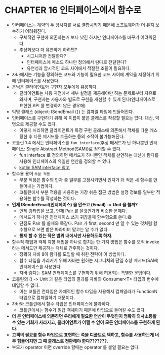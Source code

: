 # CHAPTER 16 인터페이스에서 함수로

- 인터페이스는 계약의 두 당사자를 서로 결합시키기 때문에 소프트웨어가 더 유지 보수하기 어려워진다.
  - 구체적인 구현에 의존하는거 보다 낫긴 하지만 인터페이스를 바꾸기 어려워진다.
  - 추상화보다 더 유연하게 하려면?
    - 시그니처만 전달한다?
    - 인터페이스에 메소드 하나만 정의해서 람다로 전달한다?
    - 유연성과 암시적인 코드 사이에서 적절한 조율이 필요하다.
- 자바에서는 기능을 정의하는 코드와 기능이 필요한 코드 사이에 계약을 지정하기 위해 인터페이스를 사용한다.
- 은닉은 클라이언트와 구현자 모두에게 유용하다.
  - 클라이언트는 사용 지점에서 세부 설정을 제공해야만 하는 문제로부터 자유로와지며, 구현자는 사용자와 별도로 구현을 개선할 수 있게 된다(인터페이스로 표현한 API 를 변경하지 않은 경우에)
- 익명 클래스 (object: ISendEmail {}) 는 컴파일 타임에 만들어진다.
- 인터페이스를 구현하기 위해 꼭 이름이 붙은 클래스를 작성할 필요는 없다. 대신, 익명으로 제공할 수도 있다.
  - 이렇게 처리하면 클라이언트가 특정 구현 클래스에 의존해서 객체를 다운 캐스팅한 후 다른 메서드를 호출하는 등의 조작이 불가능해진다.
- 코틀린 1.4 에서는 인터페이스를 `fun interface`(추상 메서드가 단 하나뿐인 인터페이스: Single Abstract Method(SAM))로 정의할 수 있다.
  - fun interface 로 정의하면 메서드가 하나뿐인 객체를 선언하는 대신에 람다를 사용해 인터페이스의 유일한 연산을 정의할 수 있다.
  - [kotlin SAM interface 참고](https://kotlinlang.org/docs/fun-interfaces.html#sam-conversions)
- 함수용 용어 `부분 적용`
  - 부분 적용은 함수의 인자 중 일부를 고정시키면서 인자가 더 적은 새 함수를 만들어내는 기법이다.
  - 코틀린에서 부분 적용을 사용하는 가장 쉬운 접근 방법은 설정 정보를 일부만 적용하는 함수를 작성하는 것이다.
- **언제 ISenderEmail(인터페이스) 을 안쓰고 (Email) -> Unit 을 쓸까?**
  - 언제 강타입을 쓰고, 언제 Pair 를 쓸것인가와 비슷한 문제다.
  - 메서드가 하나인 인터페이스 쓰기 귀찮을때 함수형으로 쓴다.😅
  - 단점도 Pair 를 쓸때와 똑같다. Pair 가 first, second 만 알 수 있는 것처럼 함수형으로 쓰면 받은 파라미터 말고는 알 수가 없다.
  - **통제 할 수 있는 작은 범위 내에서만 사용하도록 하자.**
- 함수적 해법과 객체 지향 해법을 하나로 합치는 한 가지 방법은 함수를 오직 invoke 라는 메서드만 제공하는 객체로 간주하는 것이다.
  - 정확히 자바 8이 람다를 도입할 때 취한 전략이 이 방법이다.
  - 함수 타입을 가리키기 위해 자바는 원하는 시그니처의 단일 추상 메서드(SAM) 인터페이스를 사용한다.
  - 자바 람다는 SAM 인터페이스를 구현하기 위해 허용되는 특별한 문법이다.
- 코틀린의 () -> Unit 과 같은 타입의 결과를 자바의 Consumer\<T> 타입의 변수에 대입할 수 없다.
  - 이는 코틀린 런타임은 자체적인 함수 타입을 사용해서 컴파일러가 FunctionN 타입으로 컴파일하기 때문이다.
- 자바와 코틀린에서 함수 타입은 인터페이스에 불과하다.
  - 코틀린에서는 함수가 일급 객체이기 때문에 타입으로 들어갈 수도 있다.
- **더 큰 인터페이스에 의존하면 우리에게 필요한 연산이 무엇인지 명확히 의사소통할 수 있는 기회가 사라지고, 클라이언트가 어쩔 수 없이 모든 인터페이스를 구현하게 된다.**
- **고객의 필요를 함수 타입으로 표현하는 쪽을 디폴트로 택하고, 함수를 사용하는게 너무 힘들어지면 그 때 클래스로 전환해야 한다???????.**
- 부모가 operator 이면 override 할때는 operator 를 붙일 필요는 없다. 
